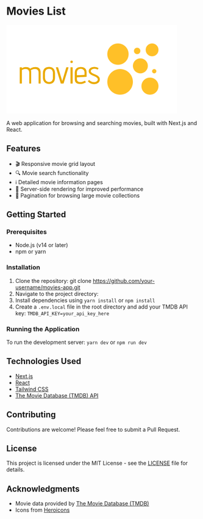 # Movies List

![Movies List Logo](/public/images/logo.png)

A web application for browsing and searching movies, built with Next.js and React.

## Features

- 🎬 Responsive movie grid layout
- 🔍 Movie search functionality
- ℹ️ Detailed movie information pages
- 🚀 Server-side rendering for improved performance
- 📄 Pagination for browsing large movie collections

## Getting Started

### Prerequisites

- Node.js (v14 or later)
- npm or yarn

### Installation

1. Clone the repository:
git clone https://github.com/your-username/movies-app.git
2. Navigate to the project directory:
3. Install dependencies using `yarn install` or `npm install`
4. Create a `.env.local` file in the root directory and add your TMDB API key: `TMDB_API_KEY=your_api_key_here`

### Running the Application

To run the development server:
`yarn dev` or `npm run dev`

## Technologies Used

- [Next.js](https://nextjs.org/)
- [React](https://reactjs.org/)
- [Tailwind CSS](https://tailwindcss.com/)
- [The Movie Database (TMDB) API](https://www.themoviedb.org/documentation/api)

## Contributing

Contributions are welcome! Please feel free to submit a Pull Request.

## License

This project is licensed under the MIT License - see the [LICENSE](LICENSE) file for details.

## Acknowledgments

- Movie data provided by [The Movie Database (TMDB)](https://www.themoviedb.org/)
- Icons from [Heroicons](https://heroicons.com/)
